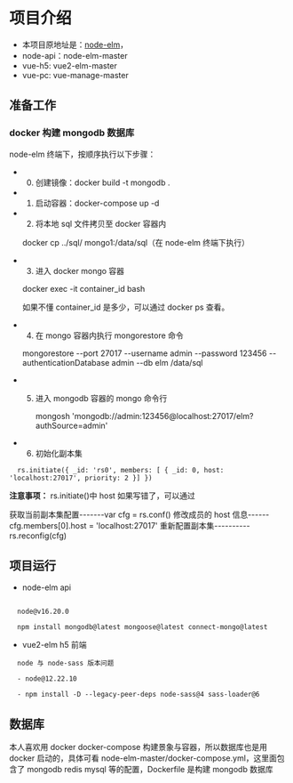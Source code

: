 # 项目介绍

- 本项目原地址是：[node-elm](https://github.com/bailicangdu/node-elm)，
- node-api：node-elm-master
- vue-h5: vue2-elm-master
- vue-pc: vue-manage-master

## 准备工作

### docker 构建 mongodb 数据库

node-elm 终端下，按顺序执行以下步骤：

- 0. 创建镜像：docker build -t mongodb .

- 1. 启动容器：docker-compose up -d

- 2. 将本地 sql 文件拷贝至 docker 容器内

  docker cp ../sql/ mongo1:/data/sql（在 node-elm 终端下执行）

- 3. 进入 docker mongo 容器

  docker exec -it container_id bash

  如果不懂 container_id 是多少，可以通过 docker ps 查看。

- 4. 在 mongo 容器内执行 mongorestore 命令

  mongorestore --port 27017 --username admin --password 123456 --authenticationDatabase admin --db elm /data/sql

- 5. 进入 mongodb 容器的 mongo 命令行

     mongosh 'mongodb://admin:123456@localhost:27017/elm?authSource=admin'

- 6. 初始化副本集

```
  rs.initiate({ _id: 'rs0', members: [ { _id: 0, host: 'localhost:27017', priority: 2 }] })
```

**注意事项：**
rs.initiate()中 host 如果写错了，可以通过

获取当前副本集配置-------var cfg = rs.conf()
修改成员的 host 信息------cfg.members[0].host = 'localhost:27017'
重新配置副本集----------rs.reconfig(cfg)

## 项目运行

- node-elm api

```

  node@v16.20.0

  npm install mongodb@latest mongoose@latest connect-mongo@latest

```

- vue2-elm h5 前端

```
  node 与 node-sass 版本问题

  - node@12.22.10

  - npm install -D --legacy-peer-deps node-sass@4 sass-loader@6
```

## 数据库

本人喜欢用 docker docker-compose 构建景象与容器，所以数据库也是用 docker 启动的，具体可看 node-elm-master/docker-compose.yml，这里面包含了 mongodb redis mysql 等的配置，Dockerfile 是构建 mongodb 数据库
